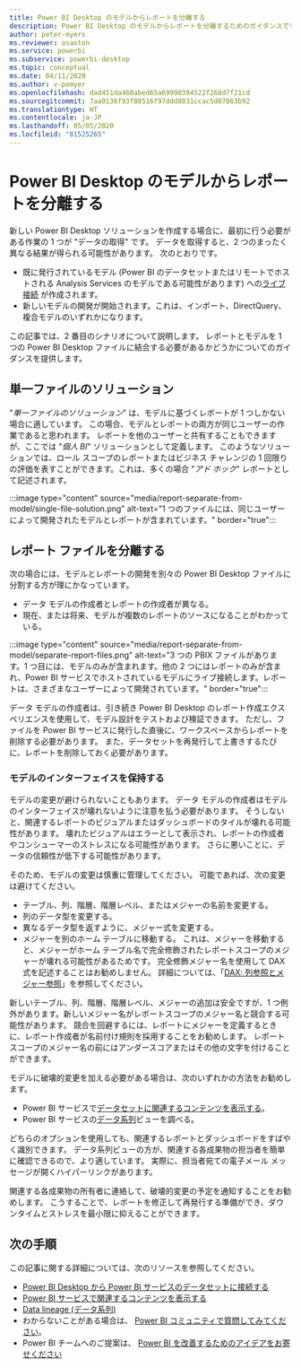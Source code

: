 ```yaml
---
title: Power BI Desktop のモデルからレポートを分離する
description: Power BI Desktop のモデルからレポートを分離するためのガイダンスです。
author: peter-myers
ms.reviewer: asaxton
ms.service: powerbi
ms.subservice: powerbi-desktop
ms.topic: conceptual
ms.date: 04/11/2020
ms.author: v-pemyer
ms.openlocfilehash: dad451da460abed65a69990394522f268d7f21cd
ms.sourcegitcommit: 7aa0136f93f88516f97ddd8031ccac5d07863b92
ms.translationtype: HT
ms.contentlocale: ja-JP
ms.lasthandoff: 05/05/2020
ms.locfileid: "81525265"
---
```

# <a name="separate-reports-from-models-in-power-bi-desktop"></a>Power BI Desktop のモデルからレポートを分離する

新しい Power BI Desktop ソリューションを作成する場合に、最初に行う必要がある作業の 1 つが "データの取得" です。 データを取得すると、2 つのまったく異なる結果が得られる可能性があります。 次のとおりです。

- 既に発行されているモデル (Power BI のデータセットまたはリモートでホストされる Analysis Services のモデルである可能性があります) への[ライブ接続](../desktop-report-lifecycle-datasets.md) が作成されます。
- 新しいモデルの開発が開始されます。これは、インポート、DirectQuery、複合モデルのいずれかになります。

この記事では、2 番目のシナリオについて説明します。 レポートとモデルを 1 つの Power BI Desktop ファイルに結合する必要があるかどうかについてのガイダンスを提供します。

## <a name="single-file-solution"></a>単一ファイルのソリューション

"_単一ファイルのソリューション_" は、モデルに基づくレポートが 1 つしかない場合に適しています。 この場合、モデルとレポートの両方が同じユーザーの作業であると思われます。 レポートを他のユーザーと共有することもできますが、ここでは "_個人 BI_" ソリューションとして定義します。 このようなソリューションでは、ロール スコープのレポートまたはビジネス チャレンジの 1 回限りの評価を表すことができます。これは、多くの場合 "_アド ホック_" レポートとして記述されます。

:::image type="content" source="media/report-separate-from-model/single-file-solution.png" alt-text="1 つのファイルには、同じユーザーによって開発されたモデルとレポートが含まれています。" border="true":::

## <a name="separate-report-files"></a>レポート ファイルを分離する

次の場合には、モデルとレポートの開発を別々の Power BI Desktop ファイルに分割する方が理にかなっています。

- データ モデルの作成者とレポートの作成者が異なる。
- 現在、または将来、モデルが複数のレポートのソースになることがわかっている。

:::image type="content" source="media/report-separate-from-model/separate-report-files.png" alt-text="3 つの PBIX ファイルがあります。1 つ目には、モデルのみが含まれます。他の 2 つにはレポートのみが含まれ、Power BI サービスでホストされているモデルにライブ接続します。レポートは、さまざまなユーザーによって開発されています。" border="true":::

データ モデルの作成者は、引き続き Power BI Desktop のレポート作成エクスペリエンスを使用して、モデル設計をテストおよび検証できます。 ただし、ファイルを Power BI サービスに発行した直後に、ワークスペースからレポートを削除する必要があります。 また、データセットを再発行して上書きするたびに、レポートを削除しておく必要があります。

### <a name="preserve-the-model-interface"></a>モデルのインターフェイスを保持する

モデルの変更が避けられないこともあります。 データ モデルの作成者はモデルのインターフェイスが壊れないように注意を払う必要があります。 そうしないと、関連するレポートのビジュアルまたはダッシュボードのタイルが壊れる可能性があります。 壊れたビジュアルはエラーとして表示され、レポートの作成者やコンシューマーのストレスになる可能性があります。 さらに悪いことに、データの信頼性が低下する可能性があります。

そのため、モデルの変更は慎重に管理してください。 可能であれば、次の変更は避けてください。

- テーブル、列、階層、階層レベル、またはメジャーの名前を変更する。
- 列のデータ型を変更する。
- 異なるデータ型を返すように、メジャー式を変更する。
- メジャーを別のホーム テーブルに移動する。 これは、メジャーを移動すると、メジャーがホーム テーブル名で完全修飾されたレポートスコープのメジャーが壊れる可能性があるためです。 完全修飾メジャー名を使用して DAX 式を記述することはお勧めしません。 詳細については、「[DAX: 列参照とメジャー参照](dax-column-measure-references.md)」を参照してください。

新しいテーブル、列、階層、階層レベル、メジャーの追加は安全ですが、1 つ例外があります。新しいメジャー名がレポートスコープのメジャー名と競合する可能性があります。 競合を回避するには、レポートにメジャーを定義するときに、レポート作成者が名前付け規則を採用することをお勧めします。 レポートスコープのメジャー名の前にはアンダースコアまたはその他の文字を付けることができます。

モデルに破壊的変更を加える必要がある場合は、次のいずれかの方法をお勧めします。

- Power BI サービスで[データセットに関連するコンテンツを表示する](../consumer/end-user-related.md#view-related-content-for-a-dataset)。
- Power BI サービスの[データ系列](../collaborate-share/service-data-lineage.md)ビューを調べる。

どちらのオプションを使用しても、関連するレポートとダッシュボードをすばやく識別できます。 データ系列ビューの方が、関連する各成果物の担当者を簡単に確認できるので、より適しています。 実際に、担当者宛ての電子メール メッセージが開くハイパーリンクがあります。

関連する各成果物の所有者に連絡して、破壊的変更の予定を通知することをお勧めします。 こうすることで、レポートを修正して再発行する準備ができ、ダウンタイムとストレスを最小限に抑えることができます。

## <a name="next-steps"></a>次の手順

この記事に関する詳細については、次のリソースを参照してください。

- [Power BI Desktop から Power BI サービスのデータセットに接続する](../desktop-report-lifecycle-datasets.md)
- [Power BI サービスで関連するコンテンツを表示する](../consumer/end-user-related.md)
- [Data lineage (データ系列)](../collaborate-share/service-data-lineage.md)
- わからないことがある場合は、 [Power BI コミュニティで質問してみてください](https://community.powerbi.com/)。
- Power BI チームへのご提案は、 [Power BI を改善するためのアイデアをお寄せください](https://ideas.powerbi.com/)
